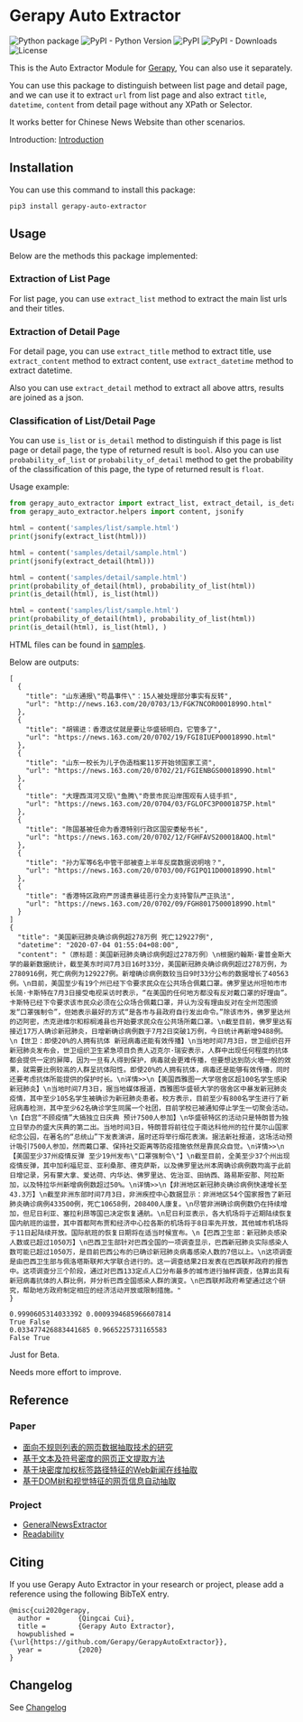 # Gerapy Auto Extractor

![Python package](https://github.com/Gerapy/GerapyAutoExtractor/workflows/Python%20package/badge.svg)
![PyPI - Python Version](https://img.shields.io/pypi/pyversions/gerapy-auto-extractor)
![PyPI](https://img.shields.io/pypi/v/gerapy-auto-extractor)
![PyPI - Downloads](https://img.shields.io/pypi/dm/gerapy-auto-extractor)
![License](https://img.shields.io/badge/license-Apache%202-blue)

This is the Auto Extractor Module for [Gerapy](https://github.com/Gerapy/Gerapy), You can also use it separately.

You can use this package to distinguish between list page and detail page, and we can use it to extract
`url` from list page and also extract `title`, `datetime`, `content` from detail page without any XPath or Selector.

It works better for Chinese News Website than other scenarios.

Introduction: [Introduction](https://www.v2ex.com/t/687948)

## Installation

You can use this command to install this package:

```
pip3 install gerapy-auto-extractor
```

## Usage

Below are the methods this package implemented:

### Extraction of List Page

For list page, you can use `extract_list` method to extract the main list urls and their titles.

### Extraction of Detail Page

For detail page, you can use `extract_title` method to extract title, use `extract_content` method to extract content,
use `extract_datetime` method to extract datetime.

Also you can use `extract_detail` method to extract all above attrs, results are joined as a json.

### Classification of List/Detail Page

You can use `is_list` or `is_detail` method to distinguish if this page is list page or detail page, the type of returned result is `bool`.
Also you can use `probability_of_list` or `probability_of_detail` method to get the probability of the classification of this page, the type of returned result is `float`.

Usage example:

```python
from gerapy_auto_extractor import extract_list, extract_detail, is_detail, is_list, probability_of_detail, probability_of_list
from gerapy_auto_extractor.helpers import content, jsonify

html = content('samples/list/sample.html')
print(jsonify(extract_list(html)))

html = content('samples/detail/sample.html')
print(jsonify(extract_detail(html)))

html = content('samples/detail/sample.html')
print(probability_of_detail(html), probability_of_list(html))
print(is_detail(html), is_list(html))

html = content('samples/list/sample.html')
print(probability_of_detail(html), probability_of_list(html))
print(is_detail(html), is_list(html), )
```

HTML files can be found in [samples](./samples).

Below are outputs:

```
[
  {
    "title": "山东通报\"苟晶事件\"：15人被处理部分事实有反转",
    "url": "http://news.163.com/20/0703/13/FGK7NCOR0001899O.html"
  },
  {
    "title": "胡锡进：香港这仗就是要让华盛顿明白，它管多了",
    "url": "https://news.163.com/20/0702/19/FGI8IUEP0001899O.html"
  },
  {
    "title": "山东一校长为儿子伪造档案11岁开始领国家工资",
    "url": "https://news.163.com/20/0702/21/FGIENBGS0001899O.html"
  },
  {
    "title": "大理西洱河又现\"鱼腾\"奇景市民沿岸围观有人徒手抓",
    "url": "https://news.163.com/20/0704/03/FGLOFC3P0001875P.html"
  },
  {
    "title": "陈国基被任命为香港特别行政区国安委秘书长",
    "url": "https://news.163.com/20/0702/12/FGHFAVS200018AOQ.html"
  },
  {
    "title": "孙力军等6名中管干部被查上半年反腐数据说明啥？",
    "url": "https://news.163.com/20/0703/00/FGIPQ11D0001899O.html"
  },
  {
    "title": "香港特区政府严厉谴责暴徒恶行全力支持警队严正执法",
    "url": "https://news.163.com/20/0702/09/FGH801750001899O.html"
  }
]
{
  "title": "美国新冠肺炎确诊病例超278万例 死亡129227例",
  "datetime": "2020-07-04 01:55:04+08:00",
  "content": "（原标题：美国新冠肺炎确诊病例超过278万例）\n根据约翰斯·霍普金斯大学的最新数据统计，截至美东时间7月3日16时33分，美国新冠肺炎确诊病例超过278万例，为2780916例，死亡病例为129227例。新增确诊病例数较当日9时33分公布的数据增长了40563例。\n目前，美国至少有19个州已经下令要求民众在公共场合佩戴口罩。佛罗里达州坦帕市市长简·卡斯特在7月3日接受电视采访时表示，“在美国的任何地方都没有反对戴口罩的好理由”。卡斯特已经下令要求该市民众必须在公众场合佩戴口罩，并认为没有理由反对在全州范围颁发“口罩强制令”，但她表示最好的方式“是各市与县政府自行发出命令。”除该市外，佛罗里达州的迈阿密，杰克逊维尔和棕榈滩县也开始要求民众在公共场所戴口罩。\n截至目前，佛罗里达有接近17万人确诊新冠肺炎，日增新确诊病例数于7月2日突破1万例，今日统计再新增9488例。\n【世卫：即使20%的人拥有抗体 新冠病毒还能有效传播】\n当地时间7月3日，世卫组织召开新冠肺炎发布会，世卫组织卫生紧急项目负责人迈克尔·瑞安表示，人群中出现任何程度的抗体都会提供一定的屏障，因为一旦有人得到保护，病毒就会更难传播，但要想达到防火墙一般的效果，就需要比例较高的人群呈抗体阳性。即使20%的人拥有抗体，病毒还是能够有效传播，同时还要考虑抗体所能提供的保护时长。\n详情>>\n【美国西雅图一大学宿舍区超100名学生感染新冠肺炎】\n当地时间7月3日，据当地媒体报道，西雅图华盛顿大学的宿舍区中暴发新冠肺炎疫情，其中至少105名学生被确诊为新冠肺炎患者。校方表示，目前至少有800名学生进行了新冠病毒检测，其中至少62名确诊学生同属一个社团，目前学校已被通知停止学生一切聚会活动。\n【白宫“不顾疫情”大搞独立日庆典 预计7500人参加】\n华盛顿特区的活动只是特朗普为独立日举办的盛大庆典的第二出。当地时间3日，特朗普将前往位于南达科他州的拉什莫尔山国家纪念公园，在著名的“总统山”下发表演讲，届时还将举行烟花表演。据法新社报道，这场活动预计吸引7500人参加，然而戴口罩、保持社交距离等防疫措施依然是靠民众自觉。\n详情>>\n【美国至少37州疫情反弹 至少19州发布\"口罩强制令\"】\n截至目前，全美至少37个州出现疫情反弹，其中加利福尼亚、亚利桑那、德克萨斯，以及佛罗里达州本周确诊病例数均高于此前日增记录，另有蒙大拿、爱达荷、内华达、佛罗里达、佐治亚、田纳西、路易斯安那、阿拉斯加，以及特拉华州新增病例数超过50%。\n详情>>\n【非洲地区新冠肺炎确诊病例快速增长至43.3万】\n截至非洲东部时间7月3日，非洲疾控中心数据显示：非洲地区54个国家报告了新冠肺炎确诊病例433500例，死亡10658例，208400人康复。\n尽管非洲确诊病例数仍在持续增加，但尼日利亚、塞拉利昂等国已决定恢复通航。\n尼日利亚表示，各大机场将于近期陆续恢复国内航班的运营，其中首都阿布贾和经济中心拉各斯的机场将于8日率先开放，其他城市机场将于11日起陆续开放。国际航班的恢复日期将在适当时候宣布。\n【巴西卫生部：新冠肺炎感染人数或已超过1050万】\n巴西卫生部针对巴西全国的一项调查显示，巴西新冠肺炎实际感染人数可能已超过1050万，是目前巴西公布的已确诊新冠肺炎病毒感染人数的7倍以上。\n这项调查是由巴西卫生部与佩洛塔斯联邦大学联合进行的。这一调查结果2日发表在巴西联邦政府的报告中。这项调查分三个阶段，通过对巴西133定点人口分布最多的城市进行抽样调查，估算出具有新冠病毒抗体的人群比例，并分析巴西全国感染人群的演变。\n巴西联邦政府希望通过这个研究，帮助地方政府制定相应的经济活动开放或限制措施。"
}

0.9990605314033392 0.0009394685966607814
True False
0.033477426883441685 0.9665225731165583
False True
```

Just for Beta.

Needs more effort to improve.

## Reference

### Paper

* [面向不规则列表的网页数据抽取技术的研究](http://www.cnki.com.cn/Article/CJFDTotal-JSYJ201509023.htm)
* [基于文本及符号密度的网页正文提取方法](https://kns.cnki.net/KCMS/detail/detail.aspx?dbcode=CJFQ&dbname=CJFDLAST2019&filename=GWDZ201908029&v=MDY4MTRxVHJXTTFGckNVUkxPZmJ1Wm5GQ2poVXJyQklqclBkTEc0SDlqTXA0OUhiWVI4ZVgxTHV4WVM3RGgxVDM=)
* [基于块密度加权标签路径特征的Web新闻在线抽取](https://kns.cnki.net/kcms/detail/detail.aspx?filename=PZKX201708010&dbcode=CJFQ&dbname=CJFD2017&v=)
* [基于DOM树和视觉特征的网页信息自动抽取](http://www.cnki.com.cn/Article/CJFDTOTAL-JSJC201310069.htm)

### Project

* [GeneralNewsExtractor](https://github.com/kingname/GeneralNewsExtractor)
* [Readability](https://github.com/buriy/python-readability)

## Citing 

If you use Gerapy Auto Extractor in your research or project, please add a reference using the following BibTeX entry.

```
@misc{cui2020gerapy,
  author =       {Qingcai Cui},
  title =        {Gerapy Auto Extractor},
  howpublished = {\url{https://github.com/Gerapy/GerapyAutoExtractor}},
  year =         {2020}
}
```

## Changelog

See [Changelog](./CHANGELOG.md)
